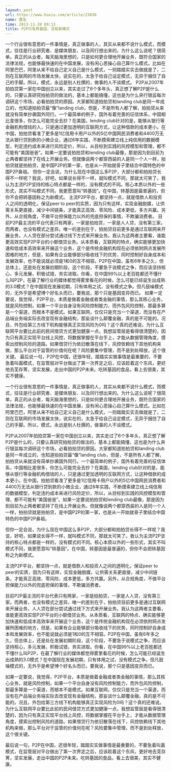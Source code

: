 ```yaml
---
layout: post
url: https://www.huxiu.com/article/23830
name: 匿名
time: 2013-11-28 09:13
title: P2P只有转基因，没有新模式
---
```

一个行业很有意思的一件事情是，真正做事的人，其实从来都不说什么模式，而模式，往往是行业研究者、是媒体朋友、以及同行想出来的。为什么这么说呢？很简单。真正的从业者，每天脑海里想的，只是如何更合理地开展业务，既符合国家的法律法规，也能够最快速的在中国发展，没有闲心思操心自己算什么模式。比如在阿里巴巴，阿里从来不给自己定义自己是什么模式，一则踏踏实实去做就是了，二则在互联网的市场发展太快，说实在的，太急于给自己设定模式，无异于捆住了自己的手脚。所以，模式，永远是别人杜撰的，做事的人不谈模式。 P2P从2007年拍拍贷第一家在中国创立以来，其实走过了6个多年头，真正想了解P2P是什么的，只要认真研究拍拍贷的做法的，基本上都能搞懂，这也是为什么央行银监每次调研这个市场，必看拍拍贷的原因。大家都知道拍拍贷和landing club是同一年成立的，也知道拍拍贷最“像”landing club，但是，不是所有人都了解，拍拍贷从来就没有简单抄袭国外同行。一个最简单的例子，国外有着完善的征信体系，中国相比差很多，你怎么可能完全去抄？在美国，lending club针对的是，能够从银行等金融机构借钱的人，只是通过更加透明的互联网方式，让这种借款的成本更小。在中国，拍拍贷看准了更多是1亿信用卡用户以外的5亿中国网民消费者和4400万无法从银行贷到款的小微企业，通过6年实践，不断摸索建立线上纯信用的数据模型，判定违约成本来进行风险定价，所以，从目标到实践的风控模型和管理，都不可能有“美国爸爸”。如果一定要说拍拍贷和lending club最像，那是因为到目前为止两者都坚持了在线上开展业务。但就像说两个都穿西装的人是同一个人一样，拍拍贷就是拍拍贷，是中国P2P的第一家，也是从一开始就骨子里结合中国特色的中国P2P鼻祖。 但你一定会说，为什么现在中国这么多P2P，大部分都和拍拍贷长得不一样呢？我说，好吧，如果说长得不一样，就叫模式不同，那就太可笑了。我认为主流P2P坚持的核心特点都是一样的，没有模式的不同。核心本质以外的一些形式，其实不叫模式不同，我更愿意叫“转基因”。在中国，转基因是最普遍的，但你不会把转基因称之为新模式。 主流P2P平台，都坚持一点，就是借款人和投资人之间的透明化，保证peer to peer的实质，因为只有这样，实现金融脱媒，让供需关系更直接，减少中间链条，才能真正高效、零风险、成本更低，多方共赢。另外，从合规角度，不做平台担保能力以外的兜底担保的事情，不欺骗消费者。 目前P2P最主流的平台代表只有两家，一家是拍拍贷，一家是人人贷，没有第三家。而两者，也没有模式之差异。唯一的差别在于，拍拍贷目前更多是通过互联网来开展业务，人人贷在部分尝试通过线下方式来开展业务。我认为这两者主要看，谁能更高效实现P2P平台的小额借贷业务。从本质看，互联网的特点，确实能够更加快速和低成本高效率来开展这个业务，这个是传统金融机构现在必须依附网点发展所困难的地方，但是，如果有企业能够部分吸收线下的优势，同时控制好自身成本和发展效率，也不能说就必须是1和0的互不相容。P2P在中国，虽有6年多之久，但总体上，还是处在发展初期阶段，这个阶段，不要急于说模式之争，而应该坚持核心，多元发展，积极试错，务实进取。你看，在中国99%以上老百姓都还不懂什么叫P2P，在最了解行业的媒体都觉得雾里看花的时候，怎么可能已经诞生出成熟的3.0模式？在中国现在发展初期，只有体用之试，没有模式之争。但凡鼓噪模式的，无外乎是希望博个好名头而已，要我说，那个只是基因变异而已。 如果一定要说，我觉得，P2P平台，本质是做着金融或者类金融的事情，那么其核心业务，就是风险控制，如果一个平台自身没有风险控制能力，而外包风险控制，那最多算是一个渠道，而根本不是模式。如果互联网，仅仅只是充当一个渠道，而没有在产品端业务端实际去改变现有金融结构，那妄谈什么颠覆金融，真的是不可能的。况且，外包给第三方线下机构能够真正实现风险为0吗？这个真的还难说。为什么互联网平台要比此前的民间借贷方式更加健康一点，我想监管层是看得很清楚的，因为只有真正实现平台线上风控，将数据掌握在平台手上，才能从数据管理角度，摸索出控制风险的道路。如果借贷行为依旧散落在线下，风控依赖线下其他机构来做，那么平台对于监管的价值何在呢？风险要集中管理，而不是到处释放，这个很关键。 最后说一句，P2P在中国，还很年轻，踏踏实实做事情是最重要的，不要急着叫嚣模式，在监管层对平台做出了第一次界定之后，应该趁着这个东风，更好地去芜存菁，坚实发展，走出中国的P2P未来。吃转基因的食品，看上去很美，其实不健康。

一个行业很有意思的一件事情是，真正做事的人，其实从来都不说什么模式，而模式，往往是行业研究者、是媒体朋友、以及同行想出来的。为什么这么说呢？很简单。真正的从业者，每天脑海里想的，只是如何更合理地开展业务，既符合国家的法律法规，也能够最快速的在中国发展，没有闲心思操心自己算什么模式。比如在阿里巴巴，阿里从来不给自己定义自己是什么模式，一则踏踏实实去做就是了，二则在互联网的市场发展太快，说实在的，太急于给自己设定模式，无异于捆住了自己的手脚。所以，模式，永远是别人杜撰的，做事的人不谈模式。

P2P从2007年拍拍贷第一家在中国创立以来，其实走过了6个多年头，真正想了解P2P是什么的，只要认真研究拍拍贷的做法的，基本上都能搞懂，这也是为什么央行银监每次调研这个市场，必看拍拍贷的原因。大家都知道拍拍贷和landing club是同一年成立的，也知道拍拍贷最“像”landing club，但是，不是所有人都了解，拍拍贷从来就没有简单抄袭国外同行。一个最简单的例子，国外有着完善的征信体系，中国相比差很多，你怎么可能完全去抄？在美国，lending club针对的是，能够从银行等金融机构借钱的人，只是通过更加透明的互联网方式，让这种借款的成本更小。在中国，拍拍贷看准了更多是1亿信用卡用户以外的5亿中国网民消费者和4400万无法从银行贷到款的小微企业，通过6年实践，不断摸索建立线上纯信用的数据模型，判定违约成本来进行风险定价，所以，从目标到实践的风控模型和管理，都不可能有“美国爸爸”。如果一定要说拍拍贷和lending club最像，那是因为到目前为止两者都坚持了在线上开展业务。但就像说两个都穿西装的人是同一个人一样，拍拍贷就是拍拍贷，是中国P2P的第一家，也是从一开始就骨子里结合中国特色的中国P2P鼻祖。

但你一定会说，为什么现在中国这么多P2P，大部分都和拍拍贷长得不一样呢？我说，好吧，如果说长得不一样，就叫模式不同，那就太可笑了。我认为主流P2P坚持的核心特点都是一样的，没有模式的不同。核心本质以外的一些形式，其实不叫模式不同，我更愿意叫“转基因”。在中国，转基因是最普遍的，但你不会把转基因称之为新模式。

主流P2P平台，都坚持一点，就是借款人和投资人之间的透明化，保证peer to peer的实质，因为只有这样，实现金融脱媒，让供需关系更直接，减少中间链条，才能真正高效、零风险、成本更低，多方共赢。另外，从合规角度，不做平台担保能力以外的兜底担保的事情，不欺骗消费者。

目前P2P最主流的平台代表只有两家，一家是拍拍贷，一家是人人贷，没有第三家。而两者，也没有模式之差异。唯一的差别在于，拍拍贷目前更多是通过互联网来开展业务，人人贷在部分尝试通过线下方式来开展业务。我认为这两者主要看，谁能更高效实现P2P平台的小额借贷业务。从本质看，互联网的特点，确实能够更加快速和低成本高效率来开展这个业务，这个是传统金融机构现在必须依附网点发展所困难的地方，但是，如果有企业能够部分吸收线下的优势，同时控制好自身成本和发展效率，也不能说就必须是1和0的互不相容。P2P在中国，虽有6年多之久，但总体上，还是处在发展初期阶段，这个阶段，不要急于说模式之争，而应该坚持核心，多元发展，积极试错，务实进取。你看，在中国99%以上老百姓都还不懂什么叫P2P，在最了解行业的媒体都觉得雾里看花的时候，怎么可能已经诞生出成熟的3.0模式？在中国现在发展初期，只有体用之试，没有模式之争。但凡鼓噪模式的，无外乎是希望博个好名头而已，要我说，那个只是基因变异而已。

如果一定要说，我觉得，P2P平台，本质是做着金融或者类金融的事情，那么其核心业务，就是风险控制，如果一个平台自身没有风险控制能力，而外包风险控制，那最多算是一个渠道，而根本不是模式。如果互联网，仅仅只是充当一个渠道，而没有在产品端业务端实际去改变现有金融结构，那妄谈什么颠覆金融，真的是不可能的。况且，外包给第三方线下机构能够真正实现风险为0吗？这个真的还难说。为什么互联网平台要比此前的民间借贷方式更加健康一点，我想监管层是看得很清楚的，因为只有真正实现平台线上风控，将数据掌握在平台手上，才能从数据管理角度，摸索出控制风险的道路。如果借贷行为依旧散落在线下，风控依赖线下其他机构来做，那么平台对于监管的价值何在呢？风险要集中管理，而不是到处释放，这个很关键。

最后说一句，P2P在中国，还很年轻，踏踏实实做事情是最重要的，不要急着叫嚣模式，在监管层对平台做出了第一次界定之后，应该趁着这个东风，更好地去芜存菁，坚实发展，走出中国的P2P未来。吃转基因的食品，看上去很美，其实不健康。

